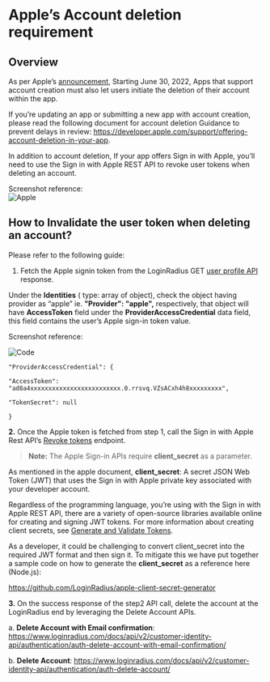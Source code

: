 
# Apple’s Account deletion requirement

  

## Overview

  
As per Apple’s [announcement](https://developer.apple.com/news/?id=12m75xbj), Starting June 30, 2022, Apps that support account creation must also let users initiate the deletion of their account within the app.

  
If you’re updating an app or submitting a new app with account creation, please read the following document for account deletion Guidance to prevent delays in review: https://developer.apple.com/support/offering-account-deletion-in-your-app.

  
  

In addition to account deletion, If your app offers Sign in with Apple, you’ll need to use the Sign in with Apple REST API to revoke user tokens when deleting an account.  
  

Screenshot reference:  
![Apple](https://apidocs.lrcontent.com/images/Untitled_19009629fa34a0e0eb9.78875705.png "Apple")

## How to Invalidate the user token when deleting an account?

  
Please refer to the following guide:  
  
1. Fetch the Apple signin token from the LoginRadius GET [user profile API](/api/v2/customer-identity-api/authentication/auth-read-profiles-by-token/) response.  
  
Under the **Identities** ( type: array of object), check the object having provider as “apple” ie. **"Provider": "apple",** respectively, that object will have **AccessToken** field under the **ProviderAccessCredential** data field, this field contains the user’s Apple sign-in token value.  
  
Screenshot reference:  
  
![Code](https://apidocs.lrcontent.com/images/Untitled-1_16698629fa398c84478.08104901.png "Code")  
  
 ``` 
"ProviderAccessCredential": {

"AccessToken": "ad8a4xxxxxxxxxxxxxxxxxxxxxxxxx.0.rrsvq.VZsACxh4h8xxxxxxxxx",

"TokenSecret": null

}
```
**2.** Once the Apple token is fetched from step 1, call the Sign in with Apple Rest API’s [Revoke tokens](https://developer.apple.com/documentation/sign_in_with_apple/revoke_tokens) endpoint.  
  
> **Note:** The Apple Sign-in APIs require **client_secret** as a parameter.

As mentioned in the apple document, **client_secret**:  A secret JSON Web Token (JWT) that uses the Sign in with Apple private key associated with your developer account.  
  
Regardless of the programming language, you’re using with the Sign in with Apple REST API, there are a variety of open-source libraries available online for creating and signing JWT tokens. For more information about creating client secrets, see [Generate and Validate Tokens](https://developer.apple.com/documentation/sign_in_with_apple/generate_and_validate_tokens).  
  
As a developer, it could be challenging to convert client_secret into the required JWT format and then sign it. To mitigate this we have put together a sample code on how to generate the **client_secret** as a reference here (Node.js):

https://github.com/LoginRadius/apple-client-secret-generator  
  

**3.** On the success response of the step2 API call, delete the account at the LoginRadius end by leveraging the Delete Account APIs.

   a. **Delete Account with Email confirmation**: https://www.loginradius.com/docs/api/v2/customer-identity-api/authentication/auth-delete-account-with-email-confirmation/
    
   b. **Delete Account**: https://www.loginradius.com/docs/api/v2/customer-identity-api/authentication/auth-delete-account/